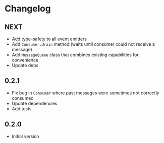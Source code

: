 # Changelog

## NEXT

- Add type-safety to all event emitters
- Add `Consumer.drain` method (waits until consumer could not receive a message)
- Add `MessageQueue` class that combines existing capabilities for convenience
- Update deps

## 0.2.1

- Fix bug in `Consumer` where past messages were sometimes not correctly consumed
- Update dependencies
- Add tests

## 0.2.0

- Initial version
